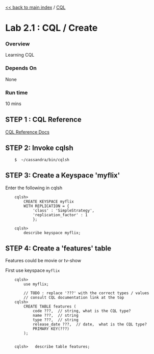 <link rel='stylesheet' href='../assets/css/main.css'/>

[<< back to main index](../README.md)  / [CQL](README.md)

Lab 2.1 : CQL / Create
=========================

### Overview
Learning CQL

### Depends On 
None

### Run time
10 mins


## STEP 1 : CQL Reference
[CQL Reference Docs](http://docs.datastax.com/en//cql/latest/cql/cqlIntro.html)


## STEP 2:  Invoke cqlsh
```
    $  ~/cassandra/bin/cqlsh
```

##  STEP 3: Create a Keyspace 'myflix'
Enter the following in cqlsh
```
    cqlsh>
        CREATE KEYSPACE myflix
        WITH REPLICATION = {
            'class' : 'SimpleStrategy',
            'replication_factor' : 1
            };

    cqlsh>
        describe keyspace myflix;
```

## STEP 4:  Create a 'features' table
Features could be movie or tv-show

First use keyspace `myflix`
```
    cqlsh>
        use myflix;

        // TODO : replace '???' with the correct types / values
        // consult CQL documentation link at the top
    cqlsh>
        CREATE TABLE features (
            code ???,  // string, what is the CQL type?
            name ???,  // string
            type ???,  // string
            release_date ???,  // date,  what is the CQL type?
            PRIMARY KEY(???)
        );


    cqlsh>   describe table features;
```

